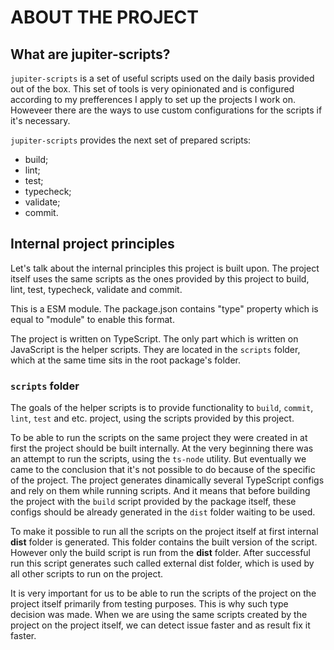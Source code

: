 # ABOUT THE PROJECT

## What are jupiter-scripts?

`jupiter-scripts` is a set of useful scripts used on the daily basis provided out of the box. 
This set of tools is very opinionated and is configured according to my prefferences I apply
to set up the projects I work on. Howeveer there are the ways to use custom configurations for the scripts
if it's necessary.

`jupiter-scripts` provides the next set of prepared scripts:

- build;
- lint;
- test;
- typecheck;
- validate;
- commit.

## Internal project principles

Let's talk about the internal principles this project is built upon. The project itself uses the same scripts as the ones
provided by this project to build, lint, test, typecheck, validate and commit.

This is a ESM module. The package.json contains "type" property which is equal to "module" to enable this format.

The project is written on TypeScript. The only part which is written on JavaScript is the helper scripts. They are located in the 
`scripts` folder, which at the same time sits in the root package's folder.

### `scripts` folder

The goals of the helper scripts is to provide functionality to `build`, `commit`, `lint`, `test` and etc. project, using the 
scripts provided by this project.

To be able to run the scripts on the same project they were created in at first the project should be built internally.
At the very beginning there was an attempt to run the scripts, using the `ts-node` utility. But eventually we came to
the conclusion that it's not possible to do because of the specific of the project. The project generates dinamically several
TypeScript configs and rely on them while running scripts. And it means that before building the project with the `build` script
provided by the package itself, these configs should be already generated in the `dist` folder waiting to be used.

To make it possible to run all the scripts on the project itself at first internal __dist__ folder is generated. This folder 
contains the built version of the script. However only the build script is run from the __dist__ folder. After successful run this 
script generates such called external dist folder, which is used by all other scripts to run on the project.

It is very important for us to be able to run the scripts of the project on the project itself primarily from testing purposes. This is why such type decision
was made. When we are using the same scripts created by the project on the project itself, we can detect issue faster and as result fix it faster.
